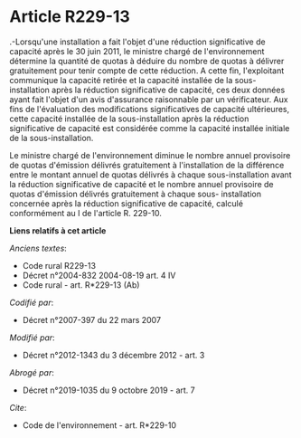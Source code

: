 # Article R229-13

.-Lorsqu'une installation a fait l'objet d'une réduction significative de capacité après le 30 juin 2011, le ministre chargé
de l'environnement détermine la quantité de quotas à déduire du nombre de quotas à délivrer gratuitement pour tenir compte de
cette réduction. A cette fin, l'exploitant communique la capacité retirée et la capacité installée de la sous-installation
après la réduction significative de capacité, ces deux données ayant fait l'objet d'un avis d'assurance raisonnable par un
vérificateur. Aux fins de l'évaluation des modifications significatives de capacité ultérieures, cette capacité installée de
la sous-installation après la réduction significative de capacité est considérée comme la capacité installée initiale de la
sous-installation. 

Le ministre chargé de l'environnement diminue le nombre annuel provisoire de quotas d'émission délivrés gratuitement à
l'installation de la différence entre le montant annuel de quotas délivrés à chaque sous-installation avant la réduction
significative de capacité et le nombre annuel provisoire de quotas d'émission délivrés gratuitement à chaque sous-
installation concernée après la réduction significative de capacité, calculé conformément au I de l'article R. 229-10.

**Liens relatifs à cet article**

_Anciens textes_:

  - Code rural R229-13
  - Décret n°2004-832 2004-08-19 art. 4 IV
  - Code rural - art. R*229-13 (Ab)

_Codifié par_:

  - Décret n°2007-397 du 22 mars 2007

_Modifié par_:

  - Décret n°2012-1343 du 3 décembre 2012 - art. 3

_Abrogé par_:

  - Décret n°2019-1035 du 9 octobre 2019 - art. 7

_Cite_:

  - Code de l'environnement - art. R*229-10
